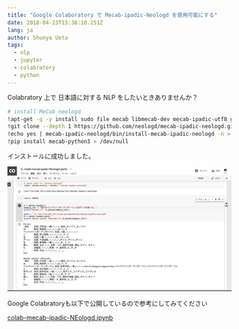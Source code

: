 ```yaml
---
title: "Google Colaboratory で Mecab-ipadic-Neologd を使用可能にする"
date: 2018-04-23T15:38:10.151Z
lang: ja
author: Shunya Ueta
tags:
  - nlp
  - jupyter
  - colabratory
  - python
---
```


Colabratory 上で 日本語に対する NLP をしたいときありませんか？

```bash
# install MeCab neologd
!apt-get -q -y install sudo file mecab libmecab-dev mecab-ipadic-utf8 git curl python-mecab > /dev/null
!git clone --depth 1 https://github.com/neologd/mecab-ipadic-neologd.git > /dev/null 
!echo yes | mecab-ipadic-neologd/bin/install-mecab-ipadic-neologd -n > /dev/null 2>&1
!pip install mecab-python3 > /dev/null
```

インストールに成功しました。

![image](/posts/2018-04-23/images/1.png)

Google Colabratoryも以下で公開しているので参考にしてみてください

[colab-mecab-ipadic-NEologd.ipynb](https://colab.research.google.com/drive/1YK8XFnfD29775lEYWhwz3wh4h8boR9iE)
